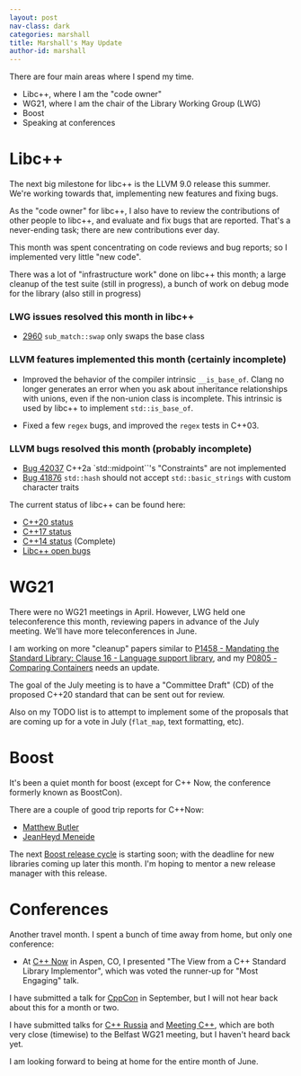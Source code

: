 ```yaml
---
layout: post
nav-class: dark
categories: marshall
title: Marshall's May Update
author-id: marshall
---
```


There are four main areas where I spend my time.

* Libc++, where I am the "code owner"
* WG21, where I am the chair of the Library Working Group (LWG)
* Boost
* Speaking at conferences

# Libc++

The next big milestone for libc++ is the LLVM 9.0 release this summer. We're working towards that, implementing new features and fixing bugs.

As the "code owner" for libc++, I also have to review the contributions of other people to libc++, and evaluate and fix bugs that are reported. That's a never-ending task; there are new contributions ever day.

This month was spent concentrating on code reviews and bug reports; so I implemented very little "new code".

There was a lot of "infrastructure work" done on libc++ this month; a large cleanup of the test suite (still in progress), a bunch of work on debug mode for the library (also still in progress)

### LWG issues resolved this month in libc++

* [2960](https://wg21.link/lwg3204) `sub_match::swap` only swaps the base class

### LLVM features implemented this month (certainly incomplete)

* Improved the behavior of the compiler intrinsic `__is_base_of`. Clang no longer generates an error when you ask about inheritance relationships with unions, even if the non-union class is incomplete. This intrinsic is used by libc++ to implement `std::is_base_of`.

* Fixed a few `regex` bugs, and improved the `regex` tests in C++03.

### LLVM bugs resolved this month (probably incomplete)

* [Bug 42037](https://llvm.org/PR42037) C++2a `std::midpoint``'s "Constraints" are not implemented
* [Bug 41876](https://llvm.org/PR41876) `std::hash` should not accept `std::basic_strings` with custom character traits


The current status of libc++ can be found here:
* [C++20 status](https://libcxx.llvm.org/cxx2a_status.html)
* [C++17 status](https://libcxx.llvm.org/cxx1z_status.html)
* [C++14 status](https://libcxx.llvm.org/cxx1y_status.html) (Complete)
* [Libc++ open bugs](https://bugs.llvm.org/buglist.cgi?bug_status=__open__&product=libc%2B%2B)



# WG21

There were no WG21 meetings in April. However, LWG held one teleconference this month, reviewing papers in advance of the July meeting.  We'll have more teleconferences in June.

I am working on more "cleanup" papers similar to [P1458 - Mandating the Standard Library: Clause 16 - Language support library](https://wg21.link/P1458), and my [P0805 - Comparing Containers](https://wg21.link/P0805) needs an update.

The goal of the July meeting is to have a "Committee Draft" (CD) of the proposed C++20 standard that can be sent out for review.

Also on my TODO list is to attempt to implement some of the proposals that are coming up for a vote in July (`flat_map`, text formatting, etc).

# Boost

It's been a quiet month for boost (except for C++ Now, the conference formerly known as BoostCon).

There are a couple of good trip reports for C++Now:
* [Matthew Butler](https://maddphysics.com/2019/05/13/cnow-2019-trip-report/)
* [JeanHeyd Meneide](https://thephd.github.io/c++now-2019-trip-report)

The next [Boost release cycle](https://www.boost.org/development/index.html) is starting soon; with the deadline for new libraries coming up later this month. I'm hoping to mentor a new release manager with this release.


# Conferences

Another travel month.  I spent a bunch of time away from home, but only one conference:

* At [C++ Now](http://www.cppnow.org) in Aspen, CO, I presented "The View from a C++ Standard Library Implementor", which was voted the runner-up for "Most Engaging" talk.

I have submitted a talk for [CppCon](https://www.cppcon.com) in September, but I will not hear back about this for a month or two.

I have submitted talks for [C++ Russia](https://cppconf-piter.ru/en/) and [Meeting C++](https://meetingcpp.com), which are both very close (timewise) to the Belfast WG21 meeting, but I haven't heard back yet.

I am looking forward to being at home for the entire month of June.
